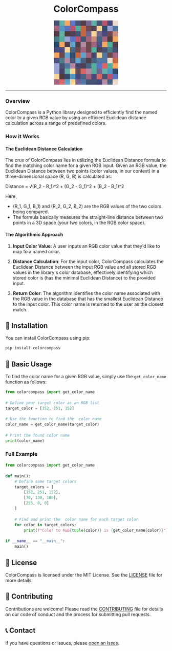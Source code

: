 <h1 align="center">ColorCompass</h1>

<p align="center">
  <img src="logo.png" alt="Color Compass Logo" width="200" height="200"/>
</p>

---

### Overview

ColorCompass is a Python library designed to efficiently find the  named color to a given RGB value by using an efficient Euclidean distance calculation across a range of predefined colors.

### How it Works

#### The Euclidean Distance Calculation

The crux of ColorCompass lies in utilizing the Euclidean Distance formula to find the  matching color name for a given RGB input. Given an RGB value, the Euclidean Distance between two points (color values, in our context) in a three-dimensional space (R, G, B) is calculated as:

Distance = √(R_2 - R_1)^2 + (G_2 - G_1)^2 + (B_2 - B_1)^2

Here,
- (R_1, G_1, B_1) and (R_2, G_2, B_2) are the RGB values of the two colors being compared.
- The formula basically measures the straight-line distance between two points in a 3D space (your two colors, in the RGB color space).

#### The Algorithmic Approach

1. **Input Color Value**: A user inputs an RGB color value that they'd like to map to a named color.
   
2. **Distance Calculation**: For the input color, ColorCompass calculates the Euclidean Distance between the input RGB value and all stored RGB values in the library's color database, effectively identifying which stored color is (has the minimal Euclidean Distance) to the provided input.
   
3. **Return  Color**: The algorithm identifies the color name associated with the RGB value in the database that has the smallest Euclidean Distance to the input color. This color name is returned to the user as the closest match.

## 🚀 Installation

You can install ColorCompass using pip:

```sh
pip install colorcompass
```

## 🎨 Basic Usage

To find the  color name for a given RGB value, simply use the `get_color_name` function as follows:

```python
from colorcompass import get_color_name

# Define your target color as an RGB list
target_color = [152, 251, 152]

# Use the function to find the  color name
color_name = get_color_name(target_color)

# Print the found color name
print(color_name)
```

### Full Example

```python
from colorcompass import get_color_name

def main():
    # Define some target colors
    target_colors = [
        [152, 251, 152],
        [70, 130, 180],
        [255, 0, 0]
    ]
    
    # Find and print the  color name for each target color
    for color in target_colors:
        print(f"Color to RGB{tuple(color)} is {get_color_name(color)}")

if __name__ == "__main__":
    main()
```

## 📄 License

ColorCompass is licensed under the MIT License. See the [LICENSE](LICENSE.md) file for more details.

## 🙌 Contributing

Contributions are welcome! Please read the [CONTRIBUTING](CONTRIBUTING.md) file for details on our code of conduct and the process for submitting pull requests.

## 📞 Contact

If you have questions or issues, please [open an issue](https://github.com/NicolasAguirreCampi/ColorCompass/issues/new).
